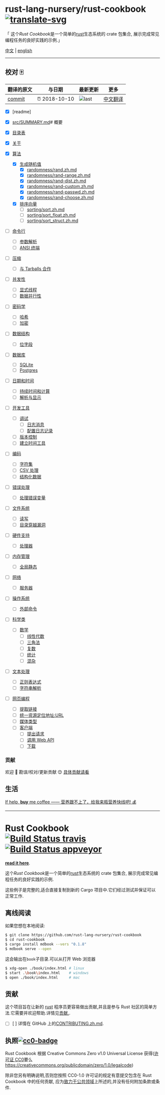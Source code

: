 # rust-lang-nursery/rust-cookbook [![translate-svg]][translate-list]

[translate-svg]: http://llever.com/translate.svg
[translate-list]: https://github.com/chinanf-boy/chinese-translate-list

「 这个*Rust Cookbook*是一个简单的[rust]生态系统的 crate 包集合, 展示完成常见编程任务的良好实践的示例.」

[中文](./readme.zh.md) | [english](https://github.com/rust-lang-nursery/rust-cookbook)

---

## 校对 🀄️

<!-- doc-templite START generated -->
<!-- repo = 'rust-lang-nursery/rust-cookbook' -->
<!-- commit = 'cb949b04c036c8cc0f864697590d33ca2aaf349f' -->
<!-- time = '2019-04-16' -->

| 翻译的原文 | 与日期        | 最新更新 | 更多                       |
| ---------- | ------------- | -------- | -------------------------- |
| [commit]   | ⏰ 2018-10-10 | ![last]  | [中文翻译][translate-list] |

[last]: https://img.shields.io/github/last-commit/rust-lang-nursery/rust-cookbook.svg
[commit]: https://github.com/rust-lang-nursery/rust-cookbook/tree/5d3f4a1e76c589c6d9c20b1cf55b104461cd09b5

<!-- doc-templite END generated -->

- [x] [readme]
- [x] [src/SUMMARY.md](src/SUMMARY.md)# 概要

- [x] [目录表](/src/intro.zh.md)
- [x] [关于](/src/about.zh.md)

- [x] [算法](/src/algorithms.zh.md)
  - [x] [生成随机值](/src/algorithms/randomness.zh.md)
    - [x] [randomness/rand.zh.md](/src/algorithms/randomness/rand.zh.md)
    - [x] [randomness/rand-range.zh.md](/src/algorithms/randomness/rand-range.zh.md)
    - [x] [randomness/rand-dist.zh.md](/src/algorithms/randomness/rand-dist.zh.md)
    - [x] [randomness/rand-custom.zh.md](/src/algorithms/randomness/rand-custom.zh.md)
    - [x] [randomness/rand-passwd.zh.md](/src/algorithms/randomness/rand-passwd.zh.md)
    - [x] [randomness/rand-choose.zh.md](/src/algorithms/randomness/rand-choose.zh.md)
  - [x] [排序向量](/src/algorithms/sorting.zh.md)
    - [ ] [sorting/sort.zh.md](./src/algorithms/sorting/sort.zh.md)
    - [ ] [sorting/sort_float.zh.md](./src/algorithms/sorting/sort_float.zh.md)
    - [ ] [sorting/sort_struct.zh.md](./src/algorithms/sorting/sort_struct.zh.md)
- [ ] [命令行](/src/cli.zh.md)
  - [ ] [参数解析](/src/cli/arguments.zh.md)
  - [ ] [ANSI 终端](/src/cli/ansi_terminal.zh.md)
- [ ] [压缩](/src/compression.zh.md)
  - [ ] [与 Tarballs 合作](/src/compression/tar.zh.md)
- [ ] [并发性](/src/concurrency.zh.md)
  - [ ] [显式线程](/src/concurrency/threads.zh.md)
  - [ ] [数据并行性](/src/concurrency/parallel.zh.md)
- [ ] [密码学](/src/cryptography.zh.md)
  - [ ] [哈希](/src/cryptography/hashing.zh.md)
  - [ ] [加密](/src/cryptography/encryption.zh.md)
- [ ] [数据结构](/src/data_structures.zh.md)
  - [ ] [位字段](/src/data_structures/bitfield.zh.md)
- [ ] [数据库](/src/database.zh.md)
  - [ ] [SQLite](/src/database/sqlite.zh.md)
  - [ ] [Postgres](/src/database/postgres.zh.md)
- [ ] [日期和时间](/src/datetime.zh.md)
  - [ ] [持续时间和计算](/src/datetime/duration.zh.md)
  - [ ] [解析与显示](/src/datetime/parse.zh.md)
- [ ] [开发工具](/src/development_tools.zh.md)
  - [ ] [调试](/src/development_tools/debugging.zh.md)
    - [ ] [日志消息](/src/development_tools/debugging/log.zh.md)
    - [ ] [配置日志记录](/src/development_tools/debugging/config_log.zh.md)
  - [ ] [版本控制](/src/development_tools/versioning.zh.md)
  - [ ] [建立时间工具](/src/development_tools/build_tools.zh.md)
- [ ] [编码](/src/encoding.zh.md)
  - [ ] [字符集](/src/encoding/strings.zh.md)
  - [ ] [CSV 处理](/src/encoding/csv.zh.md)
  - [ ] [结构化数据](/src/encoding/complex.zh.md)
- [ ] [错误处理](/src/errors.zh.md)
  - [ ] [处理错误变量](/src/errors/handle.zh.md)
- [ ] [文件系统](/src/file.zh.md)
  - [ ] [读写](/src/file/read-write.zh.md)
  - [ ] [目录穿越漏洞](/src/file/dir.zh.md)
- [ ] [硬件支持](/src/hardware.zh.md)
  - [ ] [处理器](/src/hardware/processor.zh.md)
- [ ] [内存管理](/src/mem.zh.md)
  - [ ] [全局静态](/src/mem/global_static.zh.md)
- [ ] [网络](/src/net.zh.md)
  - [ ] [服务器](/src/net/server.zh.md)
- [ ] [操作系统](/src/os.zh.md)
  - [ ] [外部命令](/src/os/external.zh.md)
- [ ] [科学类](/src/science.zh.md)
  - [ ] [数学](/src/science/mathematics.zh.md)
    - [ ] [线性代数](/src/science/mathematics/linear_algebra.zh.md)
    - [ ] [三角法](/src/science/mathematics/trigonometry.zh.md)
    - [ ] [复数](/src/science/mathematics/complex_numbers.zh.md)
    - [ ] [统计](/src/science/mathematics/statistics.zh.md)
    - [ ] [混杂](/src/science/mathematics/miscellaneous.zh.md)
- [ ] [文本处理](/src/text.zh.md)
  - [ ] [正则表达式](/src/text/regex.zh.md)
  - [ ] [字符串解析](/src/text/string_parsing.zh.md)
- [ ] [网页编程](/src/web.zh.md)
  - [ ] [提取链接](/src/web/scraping.zh.md)
  - [ ] [统一资源定位地址:URL](/src/web/url.zh.md)
  - [ ] [媒体类型](/src/web/mime.zh.md)
  - [ ] [客户端](/src/web/clients.zh.md)
    - [ ] [提出请求](/src/web/clients/requests.zh.md)
    - [ ] [调用 Web API](/src/web/clients/apis.zh.md)
    - [ ] [下载](/src/web/clients/download.zh.md)

### 贡献

欢迎 👏 勘误/校对/更新贡献 😊 [具体贡献请看](https://github.com/chinanf-boy/chinese-translate-list#贡献)

## 生活

[If help, **buy** me coffee —— 营养跟不上了，给我来瓶营养快线吧! 💰](https://github.com/chinanf-boy/live-need-money)

---

# Rust Cookbook  [![Build Status travis]][travis] [![Build Status appveyor]][appveyor]

[build status travis]: https://api.travis-ci.org/rust-lang-nursery/rust-cookbook.svg?branch=master
[travis]: https://travis-ci.org/rust-lang-nursery/rust-cookbook
[build status appveyor]: https://ci.appveyor.com/api/projects/status/k56hklb7puv7c4he?svg=true
[appveyor]: https://ci.appveyor.com/project/rust-lang-libs/rust-cookbook

**[read it here]**.

这个*Rust Cookbook*是一个简单的[rust]生态系统的 crate 包集合, 展示完成常见编程任务的良好实践的示例.

这些例子是完整的,适合直接复制到新的 Cargo 项目中.它们经过测试并保证可以正常工作.

## 离线阅读

如果您想在本地阅读:

```bash
$ git clone https://github.com/rust-lang-nursery/rust-cookbook
$ cd rust-cookbook
$ cargo install mdbook --vers "0.1.8"
$ mdbook serve --open
```

这会输出在`book`子目录.可以从打开 Web 浏览器

```bash
$ xdg-open ./book/index.html # linux
$ start .\book\index.html    # windows
$ open ./book/index.html     # mac
```

[read it here]: https://rust-lang-nursery.github.io/rust-cookbook
[rust]: https://www.rust-lang.org/

## 贡献

这个项目旨在让新的 [rust] 程序员更容易做出贡献,并且是参与 Rust 社区的简单方法.它需要并欢迎帮助.详情见[贡献.](contributing.zh.md).

- [ ] [ ] 详情在 GitHub 上的[CONTRIBUTING.zh.md](./CONTRIBUTING.zh.md).

## 执照[![cc0-badge]][cc0-deed]

Rust Cookbook 根据 Creative Commons Zero v1.0 Universal License 获得([许可证 CC0](LICENSE-CC0)要么<https://creativecommons.org/publicdomain/zero/1.0/legalcode>)

除非您另有明确说明,否则您按照 CC0-1.0 许可证的规定有意提交包含在 Rust Cookbook 中的任何贡献, 应为[致力于公共领域][cc0-deed]上所述的,并没有任何附加条款或条件.

[cc0-deed]: https://creativecommons.org/publicdomain/zero/1.0/deed.en
[cc0-badge]: https://mirrors.creativecommons.org/presskit/buttons/80x15/svg/cc-zero.svg

